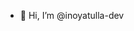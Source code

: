 - 👋 Hi, I’m @inoyatulla-dev

<!---
inoyatulla-dev/inoyatulla-dev is a ✨ special ✨ repository because its `README.md` (this file) appears on your GitHub profile.
You can click the Preview link to take a look at your changes.
--->
